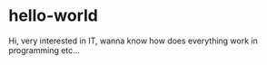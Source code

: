 # hello-world

Hi, very interested in IT, wanna know how does everything work in programming etc...
